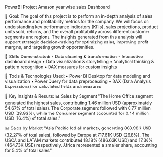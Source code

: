 PowerBI Project  Amazon year wise sales Dashboard

🔹 Goal:
The goal of this project is to perform an in-depth analysis of sales performance and profitability metrics for the company. We will focus on understanding key performance indicators (KPIs), sales projections, product units sold, returns, and the overall profitability across different customer segments and regions. The insights generated from this analysis will support strategic decision-making for optimizing sales, improving profit margins, and targeting growth opportunities.

🔹 Skills Demonstrated:
•	Data cleaning & transformation
•	Interactive dashboard design
•	Data visualization & storytelling
•	Analytical thinking & pattern recognition
•	DAX measures for custom insights

🔹 Tools & Technologies Used:
•	Power BI Desktop for data modeling and visualization
•	Power Query for data preprocessing
•	DAX (Data Analysis Expressions) for calculated fields and measures

🔹 Key Insights & Results:
📊 Sales by Segment
"The Home Office segment generated the highest sales, contributing 1.46 million USD (approximately 54.67% of total sales).
The Corporate segment followed with 0.77 million USD (28.93%), while the Consumer segment accounted for 0.44 million USD (16.4%) of total sales."

📊 Sales by Market
"Asia Pacific led all markets, generating 863.98K USD (32.27% of total sales), followed by Europe at 717.61K USD (26.8%).
The USCA and LATAM markets contributed 18.18% (486.63K USD) and 17.36% (464.73K USD) respectively.
Africa represented a smaller share, accounting for 5.4% of total sales."

